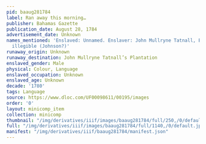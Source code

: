 ```yaml
---
pid: baaug281784
label: Ran away this morning…
publisher: Bahamas Gazette
publication_date: August 28, 1784
advertisement_date: Unknown
names_mentioned: 'Enslaved: Unnamed. Enslaver: John Mullryne Tatnall, Esq. Ad Poster:
  illegible (Johnson?)'
runaway_origin: Unknown
runaway_destination: John Mullryne Tatnall’s Plantation
enslaved_gender: Male
physical: Colour, Language
enslaved_occupation: Unknown
enslaved_age: Unknown
decade: '1780'
tags: Language
source: https://www.dloc.com/UF00098611/00195/images
order: '0'
layout: minicomp_item
collection: minicomp
thumbnail: "/img/derivatives/iiif/images/baaug281784/full/250,/0/default.jpg"
full: "/img/derivatives/iiif/images/baaug281784/full/1140,/0/default.jpg"
manifest: "/img/derivatives/iiif/baaug281784/manifest.json"
---
```

